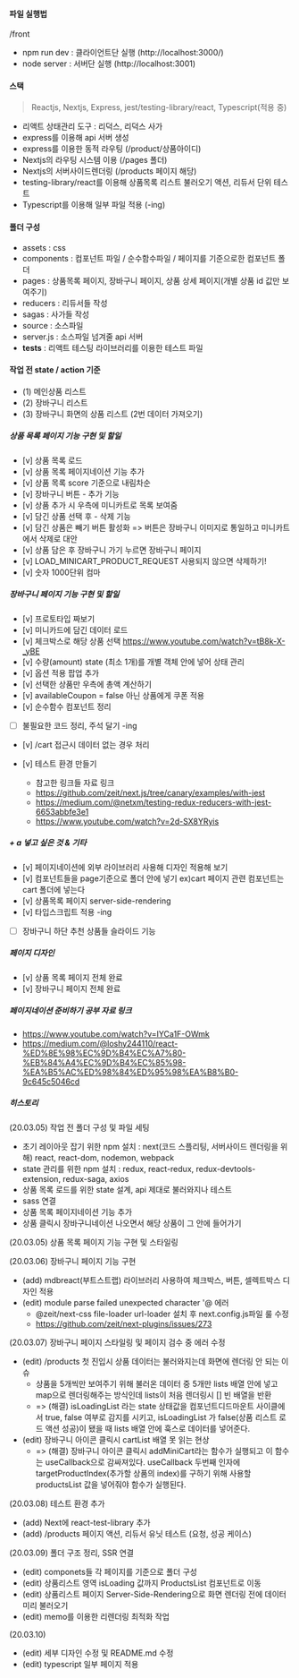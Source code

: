 #### 파일 실행법
/front
- npm run dev : 클라이언트단 실행 (http://localhost:3000/)
- node server : 서버단 실행 (http://localhost:3001)

#### 스택
> Reactjs, Nextjs, Express, jest/testing-library/react, Typescript(적용 중)

- 리액트 상태관리 도구 : 리덕스, 리덕스 사가
- express를 이용해 api 서버 생성
- express를 이용한 동적 라우팅 (/product/상품아이디)
- Nextjs의 라우팅 시스템 이용 (/pages 폴더)
- Nextjs의 서버사이드렌더링 (/products 페이지 해당)
- testing-library/react를 이용해 상품목록 리스트 불러오기 액션, 리듀서 단위 테스트
- Typescript를 이용해 일부 파일 적용 (-ing)

#### 폴더 구성 
- assets : css
- components : 컴포넌트 파일 / 순수함수파일 / 페이지를 기준으로한 컴포넌트 폴더
- pages : 상품목록 페이지, 장바구니 페이지, 상품 상세 페이지(개별 상품 id 값만 보여주기)
- reducers : 리듀서들 작성
- sagas : 사가들 작성
- source : 소스파일 
- server.js : 소스파일 넘겨줄 api 서버
- __tests__ : 리액트 테스팅 라이브러리를 이용한 테스트 파일

#### 작업 전 state / action 기준
- (1) 메인상품 리스트 
- (2) 장바구니 리스트
- (3) 장바구니 화면의 상품 리스트 (2번 데이터 가져오기)

##### 상품 목록 페이지 기능 구현 및 할일
- [v] 상품 목록 로드
- [v] 상품 목록 페이지네이션 기능 추가
- [v] 상품 목록 score 기준으로 내림차순
- [v] 장바구니 버튼 - 추가 기능
- [v] 상품 추가 시 우측에 미니카트로 목록 보여줌
- [v] 담긴 상품 선택 후 - 삭제 기능
- [v] 담긴 상품은 빼기 버튼 활성화 => 버튼은 장바구니 이미지로 통일하고 미니카트에서 삭제로 대안
- [v] 상품 담은 후 장바구니 가기 누르면 장바구니 페이지
- [v] LOAD_MINICART_PRODUCT_REQUEST 사용되지 않으면 삭제하기!
- [v] 숫자 1000단위 컴마

##### 장바구니 페이지 기능 구현 및 할일
- [v] 프로토타입 짜보기
- [v] 미니카드에 담긴 데이터 로드
- [v] 체크박스로 해당 상품 선택 https://www.youtube.com/watch?v=tB8k-X-_yBE
- [v] 수량(amount) state (최소 1개)를 개별 객체 안에 넣어 상태 관리
- [v] 옵션 적용 팝업 추가
- [v] 선택한 상품만 우측에 총액 계산하기
- [v] availableCoupon = false 아닌 상품에게 쿠폰 적용
- [v] 순수함수 컴포넌트 정리
- [ ] 불필요한 코드 정리, 주석 달기 -ing
- [v] /cart 접근시 데이터 없는 경우 처리

- [v] 테스트 환경 만들기
    - 참고한 링크들 자료 링크
    - https://github.com/zeit/next.js/tree/canary/examples/with-jest
    - https://medium.com/@netxm/testing-redux-reducers-with-jest-6653abbfe3e1
    - https://www.youtube.com/watch?v=2d-SX8YRyis

##### + a 넣고 싶은 것 & 기타
- [v] 페이지네이션에 외부 라이브러리 사용해 디자인 적용해 보기
- [v] 컴포넌트들을 page기준으로 폴더 안에 넣기 ex)cart 페이지 관련 컴포넌트는 cart 폴더에 넣는다
- [v] 상품목록 페이지 server-side-rendering
- [v] 타입스크립트 적용 -ing
- [ ] 장바구니 하단 추천 상품들 슬라이드 기능

##### 페이지 디자인
- [v] 상품 목록 페이지 전체 완료
- [v] 장바구니 페이지 전체 완료

##### 페이지네이션 준비하기 공부 자료 링크
- https://www.youtube.com/watch?v=IYCa1F-OWmk
- https://medium.com/@loshy244110/react-%ED%8E%98%EC%9D%B4%EC%A7%80-%EB%84%A4%EC%9D%B4%EC%85%98-%EA%B5%AC%ED%98%84%ED%95%98%EA%B8%B0-9c645c5046cd


##### 히스토리
(20.03.05) 작업 전 폴더 구성 및 파일 세팅
- 초기 레이아웃 잡기 위한 npm 설치 : next(코드 스플리팅, 서버사이드 렌더링을 위해) react, react-dom, nodemon, webpack
- state 관리를 위한 npm 설치 : redux, react-redux, redux-devtools-extension, redux-saga, axios
- 상품 목록 로드를 위한 state 설계, api 제대로 불러와지나 테스트
- sass 연결
- 상품 목록 페이지네이션 기능 추가
- 상품 클릭시 장바구니네이션 나오면서 해당 상품이 그 안에 들어가기

(20.03.05) 상품 목록 페이지 기능 구현 및 스타일링

(20.03.06) 장바구니 페이지 기능 구현 
- (add) mdbreact(부트스트랩) 라이브러리 사용하여 체크박스, 버튼, 셀렉트박스 디자인 적용
- (edit) module parse failed unexpected character '@ 에러
    - @zeit/next-css file-loader url-loader 설치 후 next.config.js파일 룰 수정
    - https://github.com/zeit/next-plugins/issues/273

(20.03.07) 장바구니 페이지 스타일링 및 페이지 검수 중 에러 수정
- (edit) /products 첫 진입시 상품 데이터는 불러와지는데 화면에 렌더링 안 되는 이슈
    - 상품을 5개씩만 보여주기 위해 불러온 데이터 중 5개만 lists 배열 안에 넣고 map으로 렌더링해주는 방식인데 lists이 처음 렌더링시 [] 빈 배열을 반환
    - => (해결) isLoadingList 라는 state 상태값을 컴포넌트디드마운트 사이클에서 true, false 여부로 감지를 시키고, isLoadingList 가 false(상품 리스트 로드 액션 성공)이 됐을 때 lists 배열 안에 훅스로 데이터를 넣어준다.
- (edit) 장바구니 아이콘 클릭시 cartList 배열 못 읽는 현상
    - => (해결) 장바구니 아이콘 클릭시 addMiniCart라는 함수가 실행되고 이 함수는 useCallback으로 감싸져있다. useCallback 두번째 인자에 targetProductIndex(추가할 상품의 index)를 구하기 위해 사용할 productsList 값을 넣어줘야 함수가 실행된다.

(20.03.08) 테스트 환경 추가
- (add) Next에 react-test-library 추가
- (add) /products 페이지 액션, 리듀서 유닛 테스트 (요청, 성공 케이스)

(20.03.09) 폴더 구조 정리, SSR 연결
- (edit) componets들 각 페이지를 기준으로 폴더 구성
- (edit) 상품리스트 영역 isLoading 값까지 ProductsList 컴포넌트로 이동
- (edit) 상품리스트 페이지 Server-Side-Rendering으로 화면 렌더링 전에 데이터 미리 불러오기
- (edit) memo를 이용한 리렌더링 최적화 작업

(20.03.10) 
- (edit) 세부 디자인 수정 및 README.md 수정
- (edit) typescript 일부 페이지 적용
